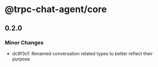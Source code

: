 # @trpc-chat-agent/core

## 0.2.0

### Minor Changes

- dc9f3cf: Renamed conversation related types to better reflect their purpose
